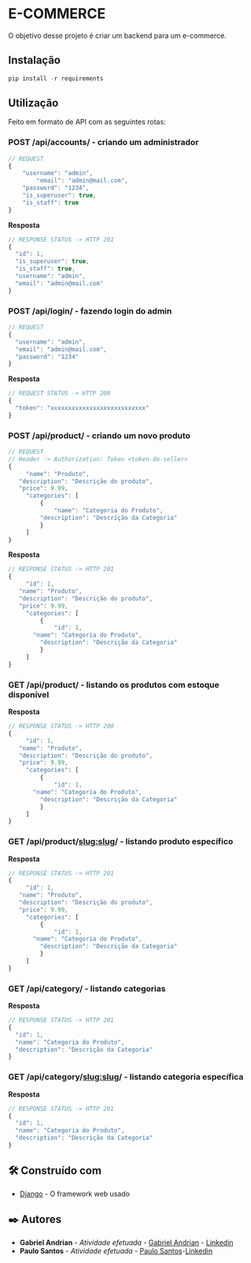 # E-COMMERCE

O objetivo desse projeto é criar um backend para um e-commerce.

## Instalação

```python
pip install -r requirements
```
## Utilização
Feito em formato de API com as seguintes rotas:

### POST /api/accounts/ **- criando um administrador**
```javascript
// REQUEST
{
	"username": "admin",
        "email": "admin@mail.com",
	"password": "1234",
	"is_superuser": true,
	"is_staff": true
}
```
**Resposta**
```javascript
// RESPONSE STATUS -> HTTP 201
{
  "id": 1,
  "is_superuser": true,
  "is_staff": true,
  "username": "admin",
  "email": "admin@mail.com"
}
```
### POST /api/login/ **- fazendo login do admin**
```javascript
// REQUEST
{
  "username": "admin",
  "email": "admin@mail.com",
  "password": "1234"
}
```
**Resposta**
```javascript
// REQUEST STATUS -> HTTP 200
{
  "token": "xxxxxxxxxxxxxxxxxxxxxxxxxxx"
}
```
### POST /api/product/ **- criando um novo produto**
```javascript
// REQUEST 
// Header -> Authorization: Token <token-do-seller>
{
	 "name": "Produto",
   "description": "Descrição do produto",
   "price": 9.99,
	 "categories": [
		 {
			 "name": "Categoria do Produto",
   		 "description": "Descrição da Categoria"
		 }
	 ]
}
```
**Resposta**
```javascript
// RESPONSE STATUS -> HTTP 201
{
	 "id": 1,
   "name": "Produto",
   "description": "Descrição do produto",
   "price": 9.99,
	 "categories": [
		 {
			 "id": 1,
       "name": "Categoria do Produto",
   		 "description": "Descrição da Categoria"
		 }
	 ]
}
```

### GET /api/product/ **- listando os produtos com estoque disponível**
**Resposta**
```javascript
// RESPONSE STATUS -> HTTP 200
{
	 "id": 1,
   "name": "Produto",
   "description": "Descrição do produto",
   "price": 9.99,
	 "categories": [
		 {
			 "id": 1,
       "name": "Categoria do Produto",
   		 "description": "Descrição da Categoria"
		 }
	 ]
}
```
### GET /api/product/<slug:slug>/ **- listando produto específico**
**Resposta**
```javascript
// RESPONSE STATUS -> HTTP 201
{
	 "id": 1,
   "name": "Produto",
   "description": "Descrição do produto",
   "price": 9.99,
	 "categories": [
		 {
			 "id": 1,
       "name": "Categoria do Produto",
   		 "description": "Descrição da Categoria"
		 }
	 ]
}
```
### GET /api/category/ **- listando categorias**
**Resposta**
```javascript
// RESPONSE STATUS -> HTTP 201
{
  "id": 1,
  "name": "Categoria do Produto",
  "description": "Descrição da Categoria"
}
```
### GET /api/category/<slug:slug>/ **- listando categoria específica**
**Resposta**
```javascript
// RESPONSE STATUS -> HTTP 201
{
  "id": 1,
  "name": "Categoria do Produto",
  "description": "Descrição da Categoria"
}
```

## 🛠️ Construído com

* [Django](https://www.djangoproject.com/) - O framework web usado

## ✒️ Autores


* **Gabriel Andrian** - *Atividade efetuada* - [Gabriel Andrian](https://gitlab.com/gabriel_andrian) - [Linkedin](https://linkedin.com/in/gabriel-andrian/)
* **Paulo Santos** - *Atividade efetuada* - [Paulo Santos](https://gitlab.com/PauloSantosIII)-[Linkedin](https://linkedin.com/in/paulosantosiii)
